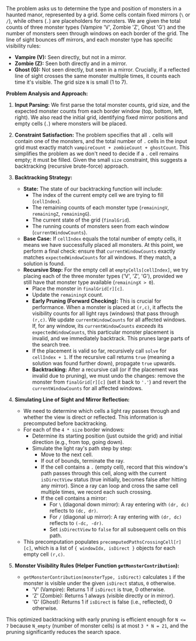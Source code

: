 The problem asks us to determine the type and position of monsters in a haunted manor, represented by a grid. Some cells contain fixed mirrors (`\` or `/`), while others (`.`) are placeholders for monsters. We are given the total counts of three monster types (Vampire 'V', Zombie 'Z', Ghost 'G') and the number of monsters seen through windows on each border of the grid. The line of sight bounces off mirrors, and each monster type has specific visibility rules:
- **Vampire (V):** Seen directly, but not in a mirror.
- **Zombie (Z):** Seen both directly and in a mirror.
- **Ghost (G):** Not seen directly, but seen in a mirror.
Crucially, if a reflected line of sight crosses the same monster multiple times, it counts each time it's visible. The grid size `N` is small (1 to 7).

**Problem Analysis and Approach:**

1.  **Input Parsing:** We first parse the total monster counts, grid size, and the expected monster counts from each border window (top, bottom, left, right). We also read the initial grid, identifying fixed mirror positions and empty cells (`.`) where monsters will be placed.

2.  **Constraint Satisfaction:** The problem specifies that all `.` cells will contain one of the monsters, and the total number of `.` cells in the input grid must exactly match `vampireCount + zombieCount + ghostCount`. This simplifies the problem as we don't need to decide if a `.` cell remains empty; it must be filled. Given the small `size` constraint, this suggests a backtracking (recursive brute-force) approach.

3.  **Backtracking Strategy:**
    *   **State:** The state of our backtracking function will include:
        *   The index of the current empty cell we are trying to fill (`cellIndex`).
        *   The remaining counts of each monster type (`remainingV`, `remainingZ`, `remainingG`).
        *   The current state of the grid (`finalGrid`).
        *   The running counts of monsters seen from each window (`currentWindowCounts`).
    *   **Base Case:** If `cellIndex` equals the total number of empty cells, it means we have successfully placed all monsters. At this point, we perform a final check: ensure that `currentWindowCounts` exactly matches `expectedWindowCounts` for all windows. If they match, a solution is found.
    *   **Recursive Step:** For the empty cell at `emptyCells[cellIndex]`, we try placing each of the three monster types ('V', 'Z', 'G'), provided we still have that monster type available (`remainingX > 0`).
        *   Place the monster in `finalGrid[r][c]`.
        *   Update the `remainingX` count.
        *   **Early Pruning (Forward Checking):** This is crucial for performance. When a monster is placed at `(r,c)`, it affects the visibility counts for all light rays (windows) that pass through `(r,c)`. We update `currentWindowCounts` for all affected windows. If, for any window, its `currentWindowCounts` *exceeds* its `expectedWindowCounts`, this particular monster placement is invalid, and we immediately backtrack. This prunes large parts of the search tree.
        *   If the placement is valid so far, recursively call `solve` for `cellIndex + 1`. If the recursive call returns `true` (meaning a solution was found further down), propagate `true` upwards.
        *   **Backtracking:** After a recursive call (or if the placement was invalid due to pruning), we must undo the changes: remove the monster from `finalGrid[r][c]` (set it back to `'.'`) and revert the `currentWindowCounts` for all affected windows.

4.  **Simulating Line of Sight and Mirror Reflection:**
    *   We need to determine which cells a light ray passes through and whether the view is direct or reflected. This information is precomputed before backtracking.
    *   For each of the `4 * size` border windows:
        *   Determine its starting position (just outside the grid) and initial direction (e.g., from top, going down).
        *   Simulate the light ray's path step by step:
            *   Move to the next cell.
            *   If out of bounds, terminate the ray.
            *   If the cell contains a `.` (empty cell), record that this window's path passes through this cell, along with the current `isDirectView` status (true initially, becomes false after hitting any mirror). Since a ray can loop and cross the same cell multiple times, we record each such crossing.
            *   If the cell contains a mirror:
                *   For `\` (diagonal down mirror): A ray entering with `(dr, dc)` reflects to `(dc, dr)`.
                *   For `/` (diagonal up mirror): A ray entering with `(dr, dc)` reflects to `(-dc, -dr)`.
                *   Set `isDirectView` to `false` for all subsequent cells on this path.
    *   This precomputation populates `precomputedPathsCrossingCell[r][c]`, which is a list of `{ windowIdx, isDirect }` objects for each empty cell `(r,c)`.

5.  **Monster Visibility Rules (Helper Function `getMonsterContribution`):**
    *   `getMonsterContribution(monsterType, isDirect)` calculates `1` if the monster is visible under the given `isDirect` status, `0` otherwise.
        *   'V' (Vampire): Returns 1 if `isDirect` is true, 0 otherwise.
        *   'Z' (Zombie): Returns 1 always (visible directly or in mirror).
        *   'G' (Ghost): Returns 1 if `isDirect` is false (i.e., reflected), 0 otherwise.

This optimized backtracking with early pruning is efficient enough for `N <= 7` because `N_empty` (number of monster cells) is at most `3 * N = 21`, and the pruning significantly reduces the search space.